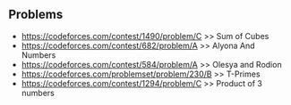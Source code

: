 ## Problems
- https://codeforces.com/contest/1490/problem/C >> Sum of Cubes
- https://codeforces.com/contest/682/problem/A >> Alyona And Numbers
- https://codeforces.com/contest/584/problem/A >> Olesya and Rodion
- https://codeforces.com/problemset/problem/230/B >> T-Primes
- https://codeforces.com/contest/1294/problem/C >> Product of 3 numbers
